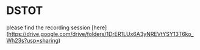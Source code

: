 # DSTOT
please find the recording session [here] (https://drive.google.com/drive/folders/1DrER1LUx6A3yNREVtYSY13T6ko_Wh23s?usp=sharing)

